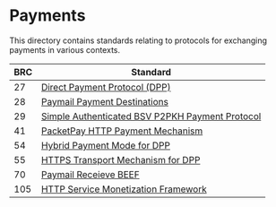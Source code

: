 # Payments

This directory contains standards relating to protocols for exchanging payments in various contexts.

BRC | Standard
-----|------------------
27   | [Direct Payment Protocol (DPP)](./0027.md)
28   | [Paymail Payment Destinations](./0028.md)
29   | [Simple Authenticated BSV P2PKH Payment Protocol](./0029.md)
41   | [PacketPay HTTP Payment Mechanism](./0041.md)
54   | [Hybrid Payment Mode for DPP](./0054.md)
55   | [HTTPS Transport Mechanism for DPP](./0055.md)
70   | [Paymail Receieve BEEF](./0070.md)
105  | [HTTP Service Monetization Framework](./0105.md)
